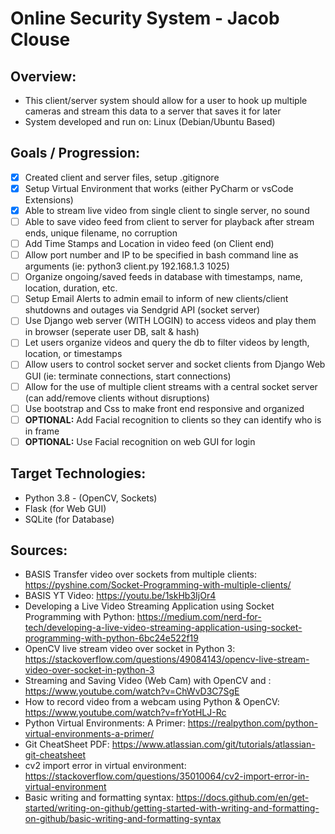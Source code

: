 # Online Security System - Jacob Clouse

## Overview:
- This client/server system should allow for a user to hook up multiple cameras and stream this data to a server that saves it for later
- System developed and run on: Linux (Debian/Ubuntu Based)

## Goals / Progression:
- [x] Created client and server files, setup .gitignore
- [x] Setup Virtual Environment that works (either PyCharm or vsCode Extensions)
- [x] Able to stream live video from single client to single server, no sound
- [ ] Able to save video feed from client to server for playback after stream ends, unique filename, no corruption
- [ ] Add Time Stamps and Location in video feed (on Client end)
- [ ] Allow port number and IP to be specified in bash command line as arguments (ie: python3 client.py 192.168.1.3 1025)
- [ ] Organize ongoing/saved feeds in database with timestamps, name, location, duration, etc.
- [ ] Setup Email Alerts to admin email to inform of new clients/client shutdowns and outages via Sendgrid API (socket server)
- [ ] Use Django web server (WITH LOGIN) to access videos and play them in browser (seperate user DB, salt & hash)
- [ ] Let users organize videos and query the db to filter videos by length, location, or timestamps
- [ ] Allow users to control socket server and socket clients from Django Web GUI (ie: terminate connections, start connections)
- [ ] Allow for the use of multiple client streams with a central socket server (can add/remove clients without disruptions)
- [ ] Use bootstrap and Css to make front end responsive and organized
- [ ] __OPTIONAL:__ Add Facial recognition to clients so they can identify who is in frame
- [ ] __OPTIONAL:__ Use Facial recognition on web GUI for login 

## Target Technologies:
- Python 3.8 - (OpenCV, Sockets)
- Flask (for Web GUI)
- SQLite (for Database)

## Sources:
- BASIS Transfer video over sockets from multiple clients: https://pyshine.com/Socket-Programming-with-multiple-clients/
- BASIS YT Video: https://youtu.be/1skHb3IjOr4
- Developing a Live Video Streaming Application using Socket Programming with Python: https://medium.com/nerd-for-tech/developing-a-live-video-streaming-application-using-socket-programming-with-python-6bc24e522f19
- OpenCV live stream video over socket in Python 3: https://stackoverflow.com/questions/49084143/opencv-live-stream-video-over-socket-in-python-3
- Streaming and Saving Video (Web Cam) with OpenCV and : https://www.youtube.com/watch?v=ChWvD3C7SgE
- How to record video from a webcam using Python & OpenCV: https://www.youtube.com/watch?v=frYotHLJ-Rc
- Python Virtual Environments: A Primer: https://realpython.com/python-virtual-environments-a-primer/
- Git CheatSheet PDF: https://www.atlassian.com/git/tutorials/atlassian-git-cheatsheet
- cv2 import error in virtual environment: https://stackoverflow.com/questions/35010064/cv2-import-error-in-virtual-environment
- Basic writing and formatting syntax: https://docs.github.com/en/get-started/writing-on-github/getting-started-with-writing-and-formatting-on-github/basic-writing-and-formatting-syntax